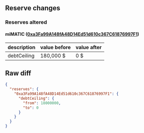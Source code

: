 ## Reserve changes

### Reserves altered

#### miMATIC ([0xa3Fa99A148fA48D14Ed51d610c367C61876997F1](https://polygonscan.com/address/0xa3Fa99A148fA48D14Ed51d610c367C61876997F1))

| description | value before | value after |
| --- | --- | --- |
| debtCeiling | 180,000 $ | 0 $ |


## Raw diff

```json
{
  "reserves": {
    "0xa3Fa99A148fA48D14Ed51d610c367C61876997F1": {
      "debtCeiling": {
        "from": 18000000,
        "to": 0
      }
    }
  }
}
```